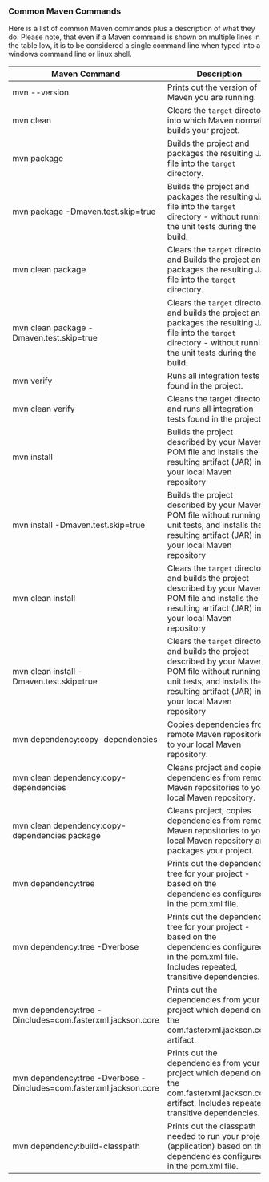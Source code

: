 ### Common Maven Commands
Here is a list of common Maven commands plus a description of what they do. Please note, that even if a Maven command is shown on multiple lines in the table low, it is to be considered a single command line when typed into a windows command line or linux shell.

| Maven Command | Description |
| --- | --- |
| mvn --version | Prints out the version of Maven you are running. |
| mvn clean | Clears the `target` directory into which Maven normally builds your project. |
| mvn package | Builds the project and packages the resulting JAR file into the `target` directory. |
| mvn package -Dmaven.test.skip=true | Builds the project and packages the resulting JAR file into the `target` directory - without running the unit tests during the build. |
| mvn clean package | Clears the `target` directory and Builds the project and packages the resulting JAR file into the `target` directory. |
| mvn clean package -Dmaven.test.skip=true | Clears the `target` directory and builds the project and packages the resulting JAR file into the `target` directory - without running the unit tests during the build. |
| mvn verify | Runs all integration tests found in the project. |
| mvn clean verify | Cleans the target directory, and runs all integration tests found in the project. |
| mvn install | Builds the project described by your Maven POM file and installs the resulting artifact (JAR) into your local Maven repository |
| mvn install -Dmaven.test.skip=true | Builds the project described by your Maven POM file without running unit tests, and installs the resulting artifact (JAR) into your local Maven repository |
| mvn clean install | Clears the `target` directory and builds the project described by your Maven POM file and installs the resulting artifact (JAR) into your local Maven repository |
| mvn clean install -Dmaven.test.skip=true | Clears the `target` directory and builds the project described by your Maven POM file without running unit tests, and installs the resulting artifact (JAR) into your local Maven repository |
| mvn dependency:copy-dependencies | Copies dependencies from remote Maven repositories to your local Maven repository. |
| mvn clean dependency:copy-dependencies | Cleans project and copies dependencies from remote Maven repositories to your local Maven repository. |
| mvn clean dependency:copy-dependencies package | Cleans project, copies dependencies from remote Maven repositories to your local Maven repository and packages your project. |
| mvn dependency:tree | Prints out the dependency tree for your project - based on the dependencies configured in the pom.xml file. |
| mvn dependency:tree -Dverbose | Prints out the dependency tree for your project - based on the dependencies configured in the pom.xml file. Includes repeated, transitive dependencies. |
| mvn dependency:tree -Dincludes=com.fasterxml.jackson.core | Prints out the dependencies from your project which depend on the com.fasterxml.jackson.core artifact. |
| mvn dependency:tree -Dverbose -Dincludes=com.fasterxml.jackson.core | Prints out the dependencies from your project which depend on the com.fasterxml.jackson.core artifact. Includes repeated, transitive dependencies. |
| mvn dependency:build-classpath | Prints out the classpath needed to run your project (application) based on the dependencies configured in the pom.xml file. |